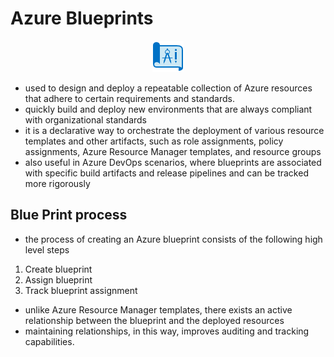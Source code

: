 # Azure Blueprints

<p align="center">
<img src="https://raw.githubusercontent.com/BIT-R0nIn/AZ-900-Microsoft-Azure-Fundamentals-Study-Notes/master/img/blu.png"></p>

- used to design and deploy a repeatable collection of Azure resources that adhere to certain requirements and standards.
- quickly build and deploy new environments that are always compliant with organizational standards
- it is a declarative way to orchestrate the deployment of various resource templates and other artifacts, such as role assignments, policy assignments, Azure Resource Manager templates, and resource groups
- also useful in Azure DevOps scenarios, where blueprints are associated with specific build artifacts and release pipelines and can be tracked more rigorously

## Blue Print process

- the process of creating an Azure blueprint consists of the following high level steps

1. Create blueprint
2. Assign blueprint
3. Track blueprint assignment

- unlike Azure Resource Manager templates, there exists an active relationship between the blueprint and the deployed resources
- maintaining relationships, in this way, improves auditing and tracking capabilities.